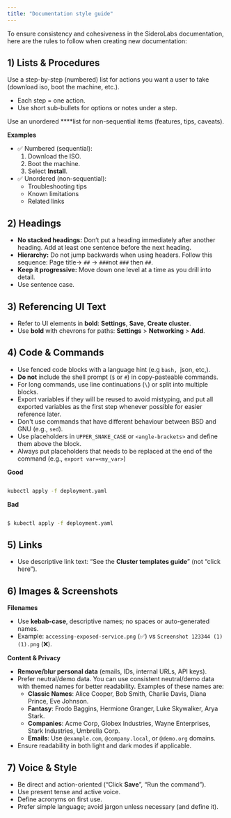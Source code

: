 ```yaml
---
title: "Documentation style guide"
---
```


To ensure consistency and cohesiveness in the SideroLabs documentation, here are the rules to follow when creating new documentation:

## 1) Lists & Procedures

Use a step-by-step (numbered) list for actions you want a user to take (download iso, boot the machine, etc.).

- Each step = one action.
- Use short sub-bullets for options or notes under a step.

Use an unordered ****list for non-sequential items (features, tips, caveats).

**Examples**

- ✅ Numbered (sequential):
    1. Download the ISO.
    2. Boot the machine.
    3. Select **Install**.
- ✅ Unordered (non-sequential):
    - Troubleshooting tips
    - Known limitations
    - Related links

## 2) Headings

- **No stacked headings:** Don’t put a heading immediately after another heading. Add at least one sentence before the next heading.
- **Hierarchy:** Do not jump backwards when using headers. Follow this sequence: Page title→ `##` → `###`not `###` then `##`.
- **Keep it progressive:** Move down one level at a time as you drill into detail.
- Use sentence case.

## 3) Referencing UI Text

- Refer to UI elements in **bold**: **Settings**, **Save**, **Create cluster**.
- Use **bold** with chevrons for paths: **Settings** > **Networking** > **Add**.

## 4) Code & Commands

- Use fenced code blocks with a language hint (e.g ```bash, ```json, etc,).
- **Do not** include the shell prompt (`$` or `#`) in copy-pasteable commands.
- For long commands, use line continuations (`\`) or split into multiple blocks.
- Export variables if they will be reused to avoid mistyping, and put all exported variables as the first step whenever possible for easier reference later.
- Don't use commands that have different behaviour between BSD and GNU (e.g., `sed`).
- Use placeholders in `UPPER_SNAKE_CASE` or `<angle-brackets>` and define them above the block.
- Always put placeholders that needs to be replaced at the end of the command (e.g., `export var=<my_var>`)

**Good**

```bash

kubectl apply -f deployment.yaml
```

**Bad**

```bash

$ kubectl apply -f deployment.yaml
```

## 5) Links

- Use descriptive link text: “See the **Cluster templates guide**” (not “click here”).

## 6) Images & Screenshots

**Filenames**

- Use **kebab-case**, descriptive names; no spaces or auto-generated names.
- Example: `accessing-exposed-service.png` (✅) vs `Screenshot 123344 (1) (1).png` (❌).

**Content & Privacy**

- **Remove/blur personal data** (emails, IDs, internal URLs, API keys).
- Prefer neutral/demo data. You can use consistent neutral/demo data with themed names for better readability. Examples of these names are:
    - **Classic Names**: Alice Cooper, Bob Smith, Charlie Davis, Diana Prince, Eve Johnson.
    - **Fantasy**: Frodo Baggins, Hermione Granger, Luke Skywalker, Arya Stark.
    - **Companies**: Acme Corp, Globex Industries, Wayne Enterprises, Stark Industries, Umbrella Corp.
    - **Emails**: Use `@example.com`, `@company.local`, or `@demo.org` domains.
- Ensure readability in both light and dark modes if applicable.

## 7) Voice & Style

- Be direct and action-oriented (“Click **Save**”, “Run the command”).
- Use present tense and active voice.
- Define acronyms on first use.
- Prefer simple language; avoid jargon unless necessary (and define it).